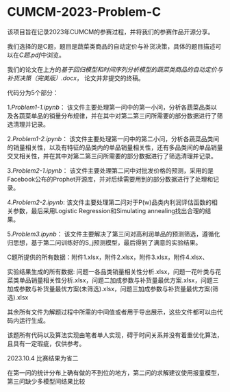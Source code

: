 # CUMCM-2023-Problem-C
该项目旨在记录2023年CUMCM的参赛过程，并将我们的参赛作品开源分享。

我们选择的是C题，题目是蔬菜类商品的自动定价与补货决策，具体的题目描述可以在*C题.pdf*中浏览。

我们的论文在上方的*基于回归模型和时间序列分析模型的蔬菜类商品的自动定价与补货决策（完美版）.docx*， 论文并非提交的终稿。

代码分为5个部分：

1.*Problem1-1.ipynb*： 该文件主要处理第一问中的第一小问，分析各蔬菜品类以及各蔬菜单品的销量分布规律，并在其中对第二第三问所需要的部分数据进行了筛选清理并记录。

2.*Problem1-2.ipynb*： 该文件主要处理第一问中的第二小问，分析各蔬菜品类间的销量相关性，以及有特征的品类内的单品销量相关性，还有多品类间的单品销量交叉相关性，并在其中对第二第三问所需要的部分数据进行了筛选清理并记录。

3.*Problem2-1.ipynb*： 该文件主要处理第二问中对批发价格的预测，采用的是Facebook公布的Prophet开源库，并对后续需要用到的部分数据进行了处理和记录。

4.*Problem2-2.ipynb*:  该文件主要处理第二问对于P(w)品类内利润评估函数的相关参数，最后采用Logistic Regression和Simulating annealing找出合理的结果。

5.*Problem3.ipynb*： 该文件主要解决了第三问对高利润单品的预测筛选，遵循化归思想，基于第二问训练好的S_j预测模型，最后得到了满意的实验结果。

C题所提供的所有数据：附件1.xlsx，附件2.xlsx，附件3.xlsx，附件4.xlsx、

实验结果生成的所有数据:  问题一各品类销量相关性分析.xlsx，问题一花叶类与花菜类单品销量相关性分析.xlsx，问题二加成参数与补货量最优方案.xlsx，问题三加成参数与补货量最优方案(未筛选).xlsx，问题三加成参数与补货量最优方案(筛选).xlsx

其余所有文件为解题过程中所需的中间值或者用于导出展示，这些文件都可以由代码内运行生成。

该题所有代码以及算法实现由笔者单人实现，碍于时间关系并没有着重优化算法，且具有一定瑕疵，仅供参考。

2023.10.4
比赛结果为省二

在第一问的统计分布上确有做的不到位的地方，第二问的求解建议使用报童模型，第三问缺少多模型间结果比较
